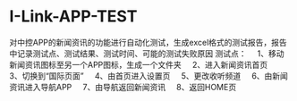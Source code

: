 # I-Link-APP-TEST
对中控APP的新闻资讯的功能进行自动化测试，生成excel格式的测试报告，报告中记录测试点、测试结果、测试时间、可能的测试失败原因
测试点：
     1、移动新闻资讯图标至另一个APP图标，生成一个文件夹
     2、进入新闻资讯首页
     3、切换到“国际页面”
     4、由首页进入设置页
     5、更改收听频道
     6、由新闻资讯进入导航APP
     7、由导航返回新闻资讯
     8、返回HOME页
